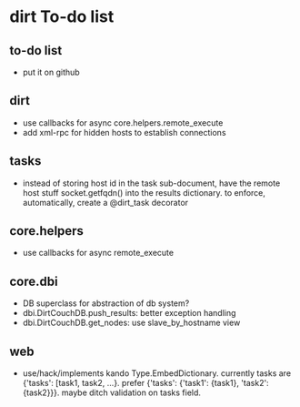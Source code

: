 dirt To-do list
===============
to-do list
----------
* put it on github

dirt
----
* use callbacks for async core.helpers.remote_execute
* add xml-rpc for hidden hosts to establish connections

tasks
-----
* instead of storing host id in the task sub-document, have the remote host stuff socket.getfqdn() into the results dictionary. to enforce, automatically, create a @dirt_task decorator

core.helpers
------------
* use callbacks for async remote_execute

core.dbi
--------
* DB superclass for abstraction of db system?
* dbi.DirtCouchDB.push_results: better exception handling
* dbi.DirtCouchDB.get_nodes: use slave_by_hostname view

web
---
* use/hack/implements kando Type.EmbedDictionary. currently tasks are {'tasks': [task1, task2, ...}. prefer {'tasks': {'task1': {task1}, 'task2': {task2}}}. maybe ditch validation on tasks field.

